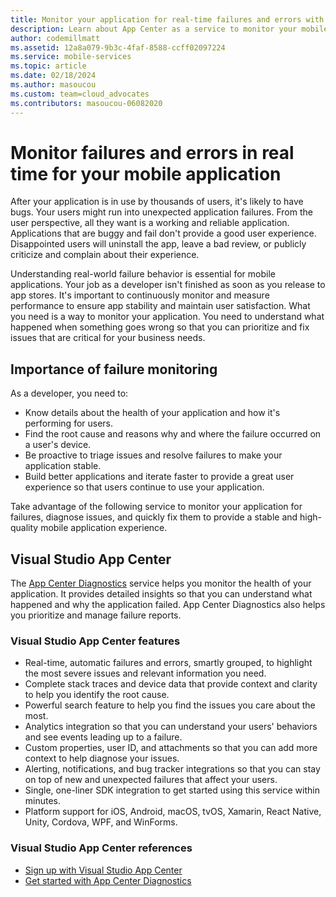 ```yaml
---
title: Monitor your application for real-time failures and errors with Visual Studio App Center
description: Learn about App Center as a service to monitor your mobile application for failures and errors.
author: codemillmatt
ms.assetid: 12a8a079-9b3c-4faf-8588-ccff02097224
ms.service: mobile-services
ms.topic: article
ms.date: 02/18/2024
ms.author: masoucou
ms.custom: team=cloud_advocates
ms.contributors: masoucou-06082020
---
```


# Monitor failures and errors in real time for your mobile application

After your application is in use by thousands of users, it's likely to have bugs. Your users might run into unexpected application failures. From the user perspective, all they want is a working and reliable application. Applications that are buggy and fail don't provide a good user experience. Disappointed users will uninstall the app, leave a bad review, or publicly criticize and complain about their experience.

Understanding real-world failure behavior is essential for mobile applications. Your job as a developer isn't finished as soon as you release to app stores. It's important to continuously monitor and measure performance to ensure app stability and maintain user satisfaction. What you need is a way to monitor your application. You need to understand what happened when something goes wrong so that you can prioritize and fix issues that are critical for your business needs.

## Importance of failure monitoring

As a developer, you need to:

- Know details about the health of your application and how it's performing for users.
- Find the root cause and reasons why and where the failure occurred on a user's device.
- Be proactive to triage issues and resolve failures to make your application stable.
- Build better applications and iterate faster to provide a great user experience so that users continue to use your application.

Take advantage of the following service to monitor your application for failures, diagnose issues, and quickly fix them to provide a stable and high-quality mobile application experience.

## Visual Studio App Center

The [App Center Diagnostics](/appcenter/diagnostics/) service helps you monitor the health of your application. It provides detailed insights so that you can understand what happened and why the application failed. App Center Diagnostics also helps you prioritize and manage failure reports.

### Visual Studio App Center features

- Real-time, automatic failures and errors, smartly grouped, to highlight the most severe issues and relevant information you need.
- Complete stack traces and device data that provide context and clarity to help you identify the root cause.
- Powerful search feature to help you find the issues you care about the most.
- Analytics integration so that you can understand your users' behaviors and see events leading up to a failure.
- Custom properties, user ID, and attachments so that you can add more context to help diagnose your issues.
- Alerting, notifications, and bug tracker integrations so that you can stay on top of new and unexpected failures that affect your users.
- Single, one-liner SDK integration to get started using this service within minutes.
- Platform support for iOS, Android, macOS, tvOS, Xamarin, React Native, Unity, Cordova, WPF, and WinForms.

### Visual Studio App Center references

- [Sign up with Visual Studio App Center](https://appcenter.ms/signup?utm_source=Mobile%20Development%20Docs&utm_medium=Azure&utm_campaign=New%20azure%20docs)
- [Get started with App Center Diagnostics](/appcenter/diagnostics/)
